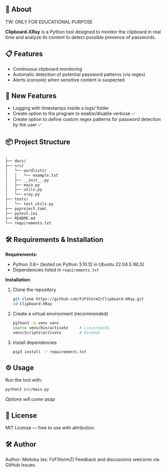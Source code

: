 ## 🚀 About

TW: ONLY FOR EDUCATIONAL PURPOSE

**Clipboard-XRay** is a Python tool designed to monitor the clipboard in real time and analyze its content to detect possible presence of passwords.


## 📋 Features

- Continuous clipboard monitoring
- Automatic detection of potential password patterns (via regex)
- Alerts (console) when sensitive content is suspected

## 📢 New Features

- Logging with timestamps inside a logs/ folder
- Create option to the program to enable/disable verbose ✅
- Create option to define custom regex patterns for password detection by the user ✅


## 📦 Project Structure

```md
.
├── docs/
├── src/
│   └── wordlists/
│   │   └── example.txt
│   ├── __init__.py
│   ├── main.py
│   ├── utils.py
│   └── xray.py
├── tests/
│   └── test_utils.py
├── pyproject.toml
├── pytest.ini
├── README.md
└── requirements.txt
```

## 🛠️ Requirements & Installation

**Requirements:**
- Python 3.8+ (tested on Python 3.10.12 in Ubuntu 22.04.5 WLS)
- Dependencies listed in `requirements.txt`

**Installation:**

1. Clone the repository
   ```bash
   git clone https://github.com/FzFStormZ/Clipboard-XRay.git
   cd Clipboard-XRay
   ```
2. Create a virtual environment (recommended)
   ```bash
   python3 -m venv venv
   source venv/bin/activate     # Linux/macOS
   venv\Scripts\activate        # Windows
   ```
3. Install dependencies
   ```bash
   pip3 install -r requirements.txt
   ```


## ⚙️ Usage

Run the tool with:
```bash
python3 src/main.py
```

*Options will come asap*


## 📄 License

MIT License — free to use with attribution.


## 🛠️ Author

Author: Meitoka (ex: FzFStormZ)
Feedback and discussions welcome via GitHub Issues.
